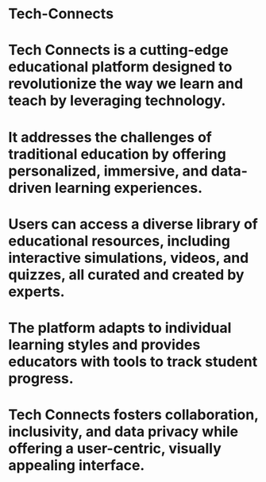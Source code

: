 # Tech-Connects
# Tech Connects is a cutting-edge educational platform designed to revolutionize the way we learn and teach by leveraging technology.
# It addresses the challenges of traditional education by offering personalized, immersive, and data-driven learning experiences. 
# Users can access a diverse library of educational resources, including interactive simulations, videos, and quizzes, all curated and created by experts. 
# The platform adapts to individual learning styles and provides educators with tools to track student progress.
# Tech Connects fosters collaboration, inclusivity, and data privacy while offering a user-centric, visually appealing interface. 

